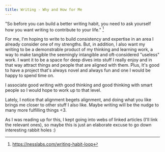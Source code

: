 ```yaml
---
title: Writing - Why and How for Me
---
```

"So before you can build a better writing habit, you need to ask yourself how you want writing to contribute to your life." [^1]

For me, I'm hoping to write to build consistency and expertise in an area I already consider one of my strengths. But, in addition, I also want my writing to be a demonstrable product of my thinking and learning work, a way to make tangible the seemingly intangible and oft-considered "useless" work.  I want it to be a space for deep dives into stuff I really enjoy and in that way attract things and people that are aligned with them.  Plus, It's good to have a project that's always novel and always fun and one I would be happy to spend time on.

I associate good writing with good thinking and good thinking with smart people so I would hope to work up to that level.

Lately, I notice that alignment begets alignment, and doing what you like brings me closer to other stuff I also like. Maybe writing will be the nudge to many more fulfilling things <3.

As I was reading up for this, I kept going into webs of linked articles (I'll link the relevant ones), so maybe this is just an elaborate excuse to go down interesting rabbit holes :)

[^1]:  https://nesslabs.com/writing-habit-loop
[^2]:  https://pmc.ncbi.nlm.nih.gov/articles/PMC4479710/
[^3]:  https://nesslabs.com/brainstorming